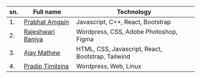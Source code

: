 
<!-- Don't change the format of text -->

|sn. | Full name | Technology|
|----- | ------------------- | -----------------------|
|1. | [Prabhat Amgain](https://github.com/Prabhat147) |Javascript, C++, React, Bootstrap|
|2. | [Rajeshwari Baniya](https://github.com/Rajeshwari1-1) | Wordpress, CSS, Adobe Photoshop, Figma |
|3. | [Ajay Mathew](https://github.com/ajay-007e) |HTML, CSS, Javascript, React, Bootstrap, Tailwind|
|4. | [Pradip Timilsina](https://github.com/sinapradip) | Wordpress, Web, Linux |


